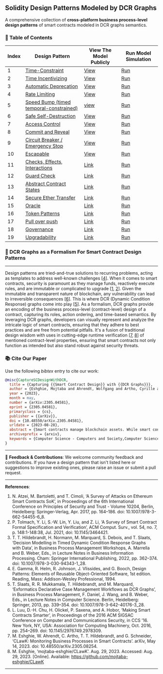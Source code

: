 ## Solidity Design Patterns Modeled by DCR Graphs

A comprehensive collection of **cross-platform business process-level design patterns** of smart contracts modeled in DCR graphs semantics.

### 📌 Table of Contents

| Index | Design Pattern                                                                         | View The Model Publicly                                                               | Run Model Simulation                                                                 |
| ----- | -------------------------------------------------------------------------------------- | ------------------------------------------------------------------------------------- | ------------------------------------------------------------------------------------ |
| 1     | [Time-Constraint](/design-pattern-models/time-constraint.md)                           | [View](https://dcrgraphs.net/tool/main/Graph?id=db8ca57a-5808-46a8-9c8d-b74c640a0d81) | [Run](https://sim.dcrgraphs.net?code=db8ca57a-5808-46a8-9c8d-b74c640a0d81)           |
| 2     | [Time Incentivizing](/design-pattern-models/time-incentivizing.md)                     | [View](https://dcrgraphs.net/tool/main/Graph?id=e7ee7bd3-99a3-40a7-bbb7-09e00da6e2c4) | [Run](https://sim.dcrgraphs.net?code=e7ee7bd3-99a3-40a7-bbb7-09e00da6e2c4)           |
| 3     | [Automatic Deprecation](/design-pattern-models/automatic-deprecation.md)               | [View](https://dcrgraphs.net/tool/main/Graph?id=2f318f9f-8696-4237-89bd-177692439328) | [Run](https://sim.dcrgraphs.net?code=2f318f9f-8696-4237-89bd-177692439328)           |
| 4     | [Rate Limiting](/design-pattern-models/rate-limiting.md)                               | [View](https://dcrgraphs.net/tool/main/Graph?id=00307896-5158-418e-bd05-20b90c57f05c) | [Run](https://sim.dcrgraphs.net?code=00307896-5158-418e-bd05-20b90c57f05c)           |
| 5     | [Speed Bump (timed temporal-constrained)](/design-pattern-models/speed-bump.md)        | [view](https://dcrgraphs.net/tool/main/Graph?id=adcc8b39-de19-45c8-acb6-70f2bcbbc9e6) | [Run](https://sim.dcrgraphs.net?code=adcc8b39-de19-45c8-acb6-70f2bcbbc9e6)           |
| 6     | [Safe Self-Destruction](/design-pattern-models/safe-self-destruction.md)               | [View]()                                                                              | [Run](https://sim.dcrgraphs.net?code=983d043a-45f2-46c2-b863-a4bae3b42af1)           |
| 7     | [Access Control](/design-pattern-models/access-control.md)                             | [View](https://dcrgraphs.net/tool/main/Graph?id=b5d35894-e109-4e38-8b5d-c781ebe7b3cc) | [Run](https://sim.dcrgraphs.net?code=b5d35894-e109-4e38-8b5d-c781ebe7b3cc)           |
| 8     | [Commit and Reveal](/design-pattern-models/commit-and-reveal.md)                       | [View](https://dcrgraphs.net/tool/main/Graph?id=be7101d4-6b98-413b-91e5-de8bd4390d3b) | [Run](https://sim.dcrgraphs.net?code=be7101d4-6b98-413b-91e5-de8bd4390d3b)           |
| 9     | [Circuit Breaker / Emergency Stop](/design-pattern-models/circuit-breaker.md)          | [View](https://dcrgraphs.net/tool/main/Graph?id=880ebfb3-8250-4f79-ab5b-d03cb77021bf) | [Run](https://sim.dcrgraphs.net?code=880ebfb3-8250-4f79-ab5b-d03cb77021bf)           |
| 10    | [Escapable](/design-pattern-models/escapable.md)                                       | [View](https://dcrgraphs.net/tool/main/Graph?id=1d8e5002-4dda-49e9-8743-2e67371eb70b) | [Run](https://sim.dcrgraphs.net?code=1d8e5002-4dda-49e9-8743-2e67371eb70b)           |
| 11    | [Checks, Effects, Interactions](/design-pattern-models/checks-effects-interactions.md) | [Link](https://dcrgraphs.net/tool/main/Graph?id=ec253dfe-6989-42f9-b0d3-252ca8554b97) | [Run](https://sim.dcrgraphs.net?code=ec253dfe-6989-42f9-b0d3-252ca8554b97)           |
| 12    | [Guard Check](/design-pattern-models/guard-check.md)                                   | [Link](https://dcrgraphs.net/tool/main/Graph?id=f3544df8-edac-433f-9047-245b7b717888) | [Run](https://sim.dcrgraphs.net?code=f3544df8-edac-433f-9047-245b7b717888)           |
| 13    | [Abstract Contract States](/design-pattern-models/abstract-contract-states.md)         | [Link](https://dcrgraphs.net/tool/main/Graph?id=281ec871-a868-49dc-8988-b599dae52562) | [Run](https://dcrgraphs.net/tool/main/Graph?id=281ec871-a868-49dc-8988-b599dae52562) |
| 14    | [Secure Ether Transfer](/design-pattern-models/secure-ether-transfer.md)               | [Link](https://dcrgraphs.net/tool/main/Graph?id=35fa88cb-1bfb-4aad-97bd-e2ae9c8be5fb) | [Run](https://sim.dcrgraphs.net?code=35fa88cb-1bfb-4aad-97bd-e2ae9c8be5fb)           |
| 15    | [Oracle](/design-pattern-models/oracle.md)                                             | [Link](https://dcrgraphs.net/tool/main/Graph?id=3e9c3448-026c-4cda-855a-da0e3d9500c6) | [Run](https://sim.dcrgraphs.net?code=3e9c3448-026c-4cda-855a-da0e3d9500c6)           |
| 16    | [Token Patterns](/design-pattern-models/tokens.md)                             | [Link](https://dcrgraphs.net/tool/main/Graph?id=e53d53e3-24ad-4fc9-90bf-b127a4b7d7f6) | [Run](https://sim.dcrgraphs.net?code=e53d53e3-24ad-4fc9-90bf-b127a4b7d7f6)           |
| 17    | [Pull over push](/design-pattern-models/pull-over-push.md)                             | [Link](https://dcrgraphs.net/tool/main/Graph?id=41157b2a-d8ce-4832-8994-c54839987b91) | [Run](https://sim.dcrgraphs.net?code=41157b2a-d8ce-4832-8994-c54839987b91)           |
| 18    | [Governance](/design-pattern-models/governance.md)                                     | [Link](https://dcrgraphs.net/tool/main/Graph?id=341dab9d-3bec-4164-80f1-4ee6543863f4) | [Run](https://sim.dcrgraphs.net?code=341dab9d-3bec-4164-80f1-4ee6543863f4)           |
| 19    | [Upgradability](/design-pattern-models/upgradability.md)                               | [Link](https://dcrgraphs.net/tool/main/Graph?id=e7ee7bd3-99a3-40a7-bbb7-09e00da6e2c4) | [Run](https://sim.dcrgraphs.net?code=9333f84f-8273-43cb-90a5-e9a61b053bc7)           |

### 🚀 DCR Graphs as a Formalism For Smart Contract Design Patterns

---

Design patterns are tried-and-true solutions to recurring problems, acting as templates to address well-known challenges \[[4](#4)\]. When it comes to smart contracts, security is paramount as they manage funds, reactively execute rules, and are immutable or complicated to upgrade \[[1](#1), [2](#2)\]. Given the immutable and transparent nature of blockchain, any vulnerability can lead to irreversible consequences \[[6](#6)\]. This is where DCR (Dynamic Condition Response) graphs come into play \[[5](#5)\]. As a formalism, DCR graphs provide an encoding of the business process-level (contract-level) design of a contract, capturing its roles, action ordering, and time-based semantics. By leveraging DCR graphs, developers can visually represent and analyze the intricate logic of smart contracts, ensuring that they adhere to best practices and are free from potential pitfalls. It's a fusion of traditional design wisdom with uses in cutting-edge runtime verification \[[7](#7), [8](#8)\] of mentioned contract-level properties, ensuring that smart contracts not only function as intended but also stand robust against security threats.

### 📚 Cite Our Paper

Use the following _bibtex_ entry to cite our work:

```bibtex
@misc{CaptureSCDesignWithDCR,
  title = {Capturing {{Smart Contract Design}} with {{DCR Graphs}}},
  author = {Eshghie, Mojtaba and Ahrendt, Wolfgang and Artho, Cyrille and Hildebrandt, Thomas Troels and Schneider, Gerardo},
  year = {2023},
  month = may,
  number = {arXiv:2305.04581},
  eprint = {2305.04581},
  primaryclass = {cs},
  publisher = {{arXiv}},
  doi = {10.48550/arXiv.2305.04581},
  urldate = {2023-08-28},
  abstract = {Smart contracts manage blockchain assets. While smart contracts embody business processes, their platforms are not process-aware. Mainstream smart contract programming languages such as Solidity do not have explicit notions of roles, action dependencies, and time. Instead, these concepts are implemented in program code. This makes it very hard to design and analyze smart contracts. We argue that DCR graphs are a suitable formalization tool for smart contracts because they explicitly and visually capture these features. We utilize this expressiveness to show that many common high-level design patterns in smart-contract applications can be naturally modeled this way. Applying these patterns shows that DCR graphs facilitate the development and analysis of correct and reliable smart contracts by providing a clear and easy-to-understand specification.},
  archiveprefix = {arxiv},
  keywords = {Computer Science - Computers and Society,Computer Science - Formal Languages and Automata Theory,Computer Science - Software Engineering}
}
```

---

📣 **Feedback & Contributions**: We welcome community feedback and contributions. If you have a design pattern that isn't listed here or suggestions to improve existing ones, please raise an issue or submit a pull request.

---

**References**:

1. <span id="1"> N. Atzei, M. Bartoletti, and T. Cimoli, ‘A Survey of Attacks on Ethereum Smart Contracts SoK’, in Proceedings of the 6th International Conference on Principles of Security and Trust - Volume 10204, Berlin, Heidelberg: Springer-Verlag, Apr. 2017, pp. 164–186. doi: 10.1007/978-3-662-54455-6_8.</span>
2. <span id="2">P. Tolmach, Y. Li, S.-W. Lin, Y. Liu, and Z. Li, ‘A Survey of Smart Contract Formal Specification and Verification’, ACM Comput. Surv., vol. 54, no. 7, p. 148:1-148:38, Jul. 2021, doi: 10.1145/3464421.</span>
3. <span id="3">T. T. Hildebrandt, H. Normann, M. Marquard, S. Debois, and T. Slaats, ‘Decision Modelling in Timed Dynamic Condition Response Graphs with Data’, in Business Process Management Workshops, A. Marrella and B. Weber, Eds., in Lecture Notes in Business Information Processing. Cham: Springer International Publishing, 2022, pp. 362–374. doi: 10.1007/978-3-030-94343-1_28.</span>
4. <span id="4">E. Gamma, R. Helm, R. Johnson, J. Vlissides, and G. Booch, Design Patterns: Elements of Reusable Object-Oriented Software, 1st edition. Reading, Mass: Addison-Wesley Professional, 1994.</span>
5. <span id="5">T. Slaats, R. R. Mukkamala, T. Hildebrandt, and M. Marquard, ‘Exformatics Declarative Case Management Workflows as DCR Graphs’, in Business Process Management, F. Daniel, J. Wang, and B. Weber, Eds., in Lecture Notes in Computer Science. Berlin, Heidelberg: Springer, 2013, pp. 339–354. doi: 10.1007/978-3-642-40176-3_28.</span>
6. <span id="6">L. Luu, D.-H. Chu, H. Olickel, P. Saxena, and A. Hobor, ‘Making Smart Contracts Smarter’, in Proceedings of the 2016 ACM SIGSAC Conference on Computer and Communications Security, in CCS ’16. New York, NY, USA: Association for Computing Machinery, Oct. 2016, pp. 254–269. doi: 10.1145/2976749.2978309.</span>
7. <span id="7"> M. Eshghie, W. Ahrendt, C. Artho, T. T. Hildebrandt, and G. Schneider, ‘CLawK: Monitoring Business Processes in Smart Contracts’. arXiv, May 14, 2023. doi: 10.48550/arXiv.2305.08254. </span>
8. <span id="8"> M. Eshghie, ‘mojtaba-eshghie/CLawK’. Aug. 29, 2023. Accessed: Aug. 29, 2023. [Online]. Available: https://github.com/mojtaba-eshghie/CLawK </span>


---
